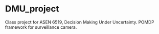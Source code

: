 # DMU_project
Class project for ASEN 6519, Decision Making Under Uncertainty. POMDP framework for surveillance camera.
